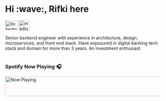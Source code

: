 <h1 align="left">Hi :wave:, Rifki here </h1>

<a href="https://linkedin.com/in/rifkinurfaiz" target="blank"><img align="center" src="https://raw.githubusercontent.com/rahuldkjain/github-profile-readme-generator/master/src/images/icons/Social/linked-in-alt.svg" alt="linkedin" height="30" width="40" /></a>
<a href="https://medium.com/@rifkinurfaiz" target="blank"><img align="center" src="https://miro.medium.com/max/1400/1*psYl0y9DUzZWtHzFJLIvTw.png" alt="medium" height="35" width="35" /></a>
  
Senior backend engineer with experience in architecture, design, microservices, and front end stack. Have exposured in digital banking tech stack and domain for more than 3 years. An investment enthusiast.
<br>
<br>
### Spotify Now Playing :headphones:

<a href="https://spotify-now-playing-xi-snowy.vercel.app/now-playing?open"><img src="https://spotify-now-playing-xi-snowy.vercel.app/now-playing" width="540" height="64" alt="Now Playing"></a>
